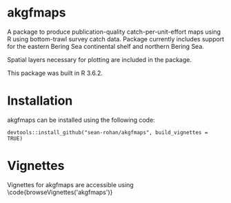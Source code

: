 # akgfmaps
A package to produce publication-quality catch-per-unit-effort maps using R using bottom-trawl survey catch data. Package currently includes support for the eastern Bering Sea continental shelf and northern Bering Sea.

Spatial layers necessary for plotting are included in the package.

This package was built in R 3.6.2.


# Installation

akgfmaps can be installed using the following code:

```{r}
devtools::install_github("sean-rohan/akgfmaps", build_vignettes = TRUE)
```


# Vignettes

Vignettes for akgfmaps are accessible using \code{browseVignettes('akgfmaps')}